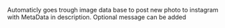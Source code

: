 Automaticly goes trough image data base to post new photo to instagram with MetaData in description. Optional message can be added
